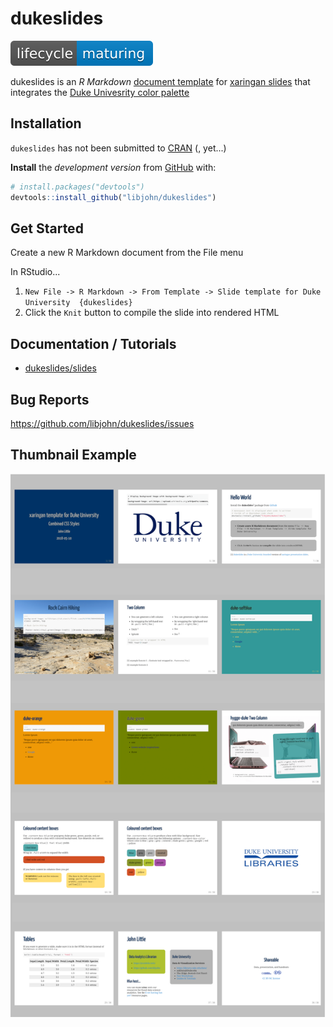 
<!-- README.md is generated from README.Rmd. Please edit that file -->
dukeslides
==========

[![lifecycle](docs/images/lifecycle-maturing-blue.svg)](https://www.tidyverse.org/lifecycle/#maturing)

dukeslides is an *R Markdown* [document template](https://rmarkdown.rstudio.com/developer_document_templates.html) for [xaringan slides](https://slides.yihui.name/xaringan/#1) that integrates the [Duke Univesrity color palette](https://styleguide.duke.edu/color-palette/)

Installation
------------

`dukeslides` has not been submitted to [CRAN](https://CRAN.R-project.org) (, yet...)

**Install** the *development version* from [GitHub](https://github.com/) with:

``` r
# install.packages("devtools")
devtools::install_github("libjohn/dukeslides")
```

Get Started
-----------

Create a new R Markdown document from the File menu

In RStudio...

1.  `New File -> R Markdown -> From Template -> Slide template for Duke University  {dukeslides}`
2.  Click the `Knit` button to compile the slide into rendered HTML

Documentation / Tutorials
-------------------------

-   [dukeslides/slides](https://johnlittle.info/dukeslides/slides/)

Bug Reports
-----------

<https://github.com/libjohn/dukeslides/issues>

Thumbnail Example
-----------------

![thumbnail example of slide styles](docs/images/thumbs.png)
